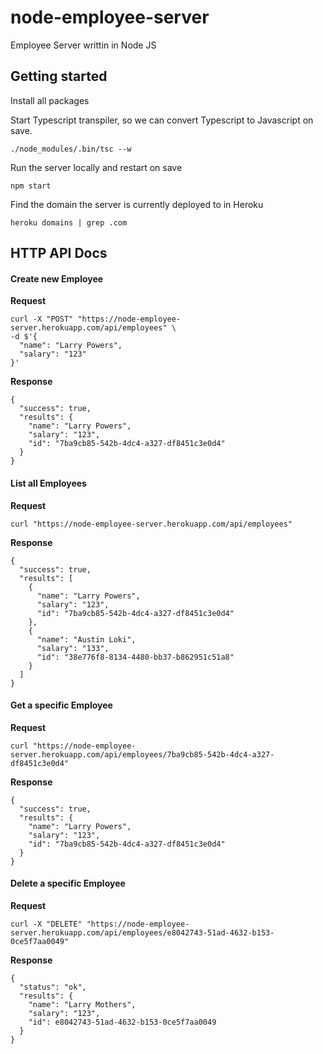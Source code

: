 # node-employee-server
Employee Server writtin in Node JS


## Getting started

Install all packages


Start Typescript transpiler, so we can convert Typescript to Javascript on save.

`./node_modules/.bin/tsc --w`


Run the server locally and restart on save

`npm start`


Find the domain the server is currently deployed to in Heroku

`heroku domains | grep .com`


## HTTP API Docs

#### Create new Employee
**Request**
```
curl -X "POST" "https://node-employee-server.herokuapp.com/api/employees" \
-d $'{
  "name": "Larry Powers",
  "salary": "123"
}'
```
**Response**
```
{
  "success": true,
  "results": {
    "name": "Larry Powers",
    "salary": "123",
    "id": "7ba9cb85-542b-4dc4-a327-df8451c3e0d4"
  }
}
```

#### List all Employees
**Request**
```
curl "https://node-employee-server.herokuapp.com/api/employees"
```
**Response**
```
{
  "success": true,
  "results": [
    {
      "name": "Larry Powers",
      "salary": "123",
      "id": "7ba9cb85-542b-4dc4-a327-df8451c3e0d4"
    },
    {
      "name": "Austin Loki",
      "salary": "133",
      "id": "38e776f8-8134-4480-bb37-b862951c51a8"
    }
  ]
}
```

#### Get a specific Employee
**Request**
```
curl "https://node-employee-server.herokuapp.com/api/employees/7ba9cb85-542b-4dc4-a327-df8451c3e0d4"
```
**Response**
```
{
  "success": true,
  "results": {
    "name": "Larry Powers",
    "salary": "123",
    "id": "7ba9cb85-542b-4dc4-a327-df8451c3e0d4"
  }
}
```

#### Delete a specific Employee
**Request**
```
curl -X "DELETE" "https://node-employee-server.herokuapp.com/api/employees/e8042743-51ad-4632-b153-0ce5f7aa0049"
```
**Response**
```
{
  "status": "ok",
  "results": {
    "name": "Larry Mothers",
    "salary": "123",
    "id": e8042743-51ad-4632-b153-0ce5f7aa0049
  }
}
```
